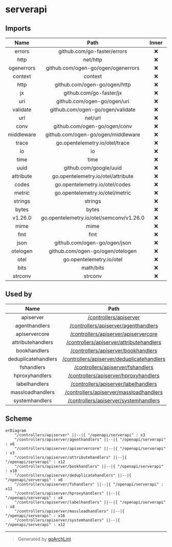 # serverapi

## Imports

|    Name    |                   Path                   | Inner | Count |
|:----------:|:----------------------------------------:|:-----:|:-----:|
|   errors   |       github.com/go-faster/errors        |  ❌   |  10   |
|    http    |                 net/http                 |  ❌   |   9   |
| ogenerrors |    github.com/ogen-go/ogen/ogenerrors    |  ❌   |   7   |
|  context   |                 context                  |  ❌   |   6   |
|    http    |       github.com/ogen-go/ogen/http       |  ❌   |   6   |
|     jx     |         github.com/go-faster/jx          |  ❌   |   5   |
|    uri     |       github.com/ogen-go/ogen/uri        |  ❌   |   5   |
|  validate  |     github.com/ogen-go/ogen/validate     |  ❌   |   5   |
|    url     |                 net/url                  |  ❌   |   5   |
|    conv    |       github.com/ogen-go/ogen/conv       |  ❌   |   4   |
| middleware |    github.com/ogen-go/ogen/middleware    |  ❌   |   4   |
|   trace    |      go.opentelemetry.io/otel/trace      |  ❌   |   4   |
|     io     |                    io                    |  ❌   |   4   |
|    time    |                   time                   |  ❌   |   4   |
|    uuid    |          github.com/google/uuid          |  ❌   |   3   |
| attribute  |    go.opentelemetry.io/otel/attribute    |  ❌   |   3   |
|   codes    |      go.opentelemetry.io/otel/codes      |  ❌   |   3   |
|   metric   |     go.opentelemetry.io/otel/metric      |  ❌   |   3   |
|  strings   |                 strings                  |  ❌   |   3   |
|   bytes    |                  bytes                   |  ❌   |   2   |
|  v1.26.0   | go.opentelemetry.io/otel/semconv/v1.26.0 |  ❌   |   2   |
|    mime    |                   mime                   |  ❌   |   2   |
|    fmt     |                   fmt                    |  ❌   |   1   |
|    json    |       github.com/ogen-go/ogen/json       |  ❌   |   1   |
|  otelogen  |     github.com/ogen-go/ogen/otelogen     |  ❌   |   1   |
|    otel    |         go.opentelemetry.io/otel         |  ❌   |   1   |
|    bits    |                math/bits                 |  ❌   |   1   |
|  strconv   |                 strconv                  |  ❌   |   1   |

## Used by

|        Name         |                                             Path                                              |
|:-------------------:|:---------------------------------------------------------------------------------------------:|
|      apiserver      |                     [/controllers/apiserver](../controllers/apiserver.md)                     |
|    agenthandlers    |       [/controllers/apiserver/agenthandlers](../controllers/apiserver/agenthandlers.md)       |
|    apiservercore    |       [/controllers/apiserver/apiservercore](../controllers/apiserver/apiservercore.md)       |
|  attributehandlers  |   [/controllers/apiserver/attributehandlers](../controllers/apiserver/attributehandlers.md)   |
|    bookhandlers     |        [/controllers/apiserver/bookhandlers](../controllers/apiserver/bookhandlers.md)        |
| deduplicatehandlers | [/controllers/apiserver/deduplicatehandlers](../controllers/apiserver/deduplicatehandlers.md) |
|     fshandlers      |          [/controllers/apiserver/fshandlers](../controllers/apiserver/fshandlers.md)          |
|   hproxyhandlers    |      [/controllers/apiserver/hproxyhandlers](../controllers/apiserver/hproxyhandlers.md)      |
|    labelhandlers    |       [/controllers/apiserver/labelhandlers](../controllers/apiserver/labelhandlers.md)       |
|  massloadhandlers   |    [/controllers/apiserver/massloadhandlers](../controllers/apiserver/massloadhandlers.md)    |
|   systemhandlers    |      [/controllers/apiserver/systemhandlers](../controllers/apiserver/systemhandlers.md)      |

## Scheme

```mermaid
erDiagram
    "/controllers/apiserver" ||--|{ "/openapi/serverapi" : x3
    "/controllers/apiserver/agenthandlers" ||--|{ "/openapi/serverapi" : x6
    "/controllers/apiserver/apiservercore" ||--|{ "/openapi/serverapi" : x3
    "/controllers/apiserver/attributehandlers" ||--|{ "/openapi/serverapi" : x12
    "/controllers/apiserver/bookhandlers" ||--|{ "/openapi/serverapi" : x10
    "/controllers/apiserver/deduplicatehandlers" ||--|{ "/openapi/serverapi" : x6
    "/controllers/apiserver/fshandlers" ||--|{ "/openapi/serverapi" : x11
    "/controllers/apiserver/hproxyhandlers" ||--|{ "/openapi/serverapi" : x4
    "/controllers/apiserver/labelhandlers" ||--|{ "/openapi/serverapi" : x8
    "/controllers/apiserver/massloadhandlers" ||--|{ "/openapi/serverapi" : x16
    "/controllers/apiserver/systemhandlers" ||--|{ "/openapi/serverapi" : x12
```

---

> Generated by [goArchLint](https://github.com/gbh007/goarchlint)
